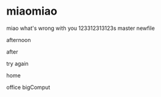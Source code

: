 # miaomiao
miao
what's wrong with you
123312313123s
master
newfile

afternoon


after


try again



home

office bigComput

